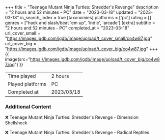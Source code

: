+++
title = "Teenage Mutant Ninja Turtles: Shredder's Revenge"
description = "2 hours and 52 minutes - PC"
date = "2023-03-18"
updated = "2023-03-18"
in_search_index = true
[taxonomies]
platforms = ['pc']
rating = []
genres = ["hack and slash/beat 'em up", 'indie', 'arcade']
[extra]
subtitle = "2 hours and 52 minutes - PC"
completed_at = "2023-03-18"
url_cover_small = "https://images.igdb.com/igdb/image/upload/t_cover_small/co4w87.jpg"
url_cover_big = "https://images.igdb.com/igdb/image/upload/t_cover_big/co4w87.jpg"
+++
{{ image(src="https://images.igdb.com/igdb/image/upload/t_cover_big/co4w87.jpg") }}

|              |            |
| ------------ | ---------- |
| Time played  | 2 hours |
| Played platforms    | PC |
| Completed at | 2023/03/18 |



### Additional Content


❌ Teenage Mutant Ninja Turtles: Shredder's Revenge - Dimension Shellshock

❌ Teenage Mutant Ninja Turtles: Shredder's Revenge - Radical Reptiles
